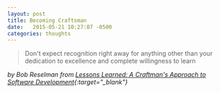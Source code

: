 ```yaml
---
layout: post
title: Becoming Craftsman
date:   2015-05-21 10:27:07 -0500
categories: thoughts
---
```

> Don't expect recognition right away for anything other than your dedication to excellence and complete willingness to learn

*by Bob Reselman from [Lessons Learned: A Craftman's Approach to Software Development](http://www.developer.com/design/lessons-learned-a-craftsmans-approach-to-software-development.html){:target="_blank"}*
<!--stackedit_data:
eyJoaXN0b3J5IjpbMTk3MDM0MTcxMF19
-->